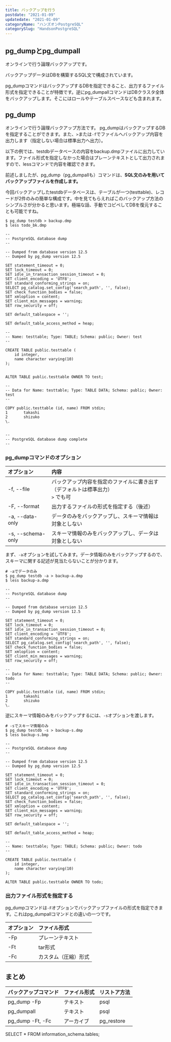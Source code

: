 ```yaml
---
title: バックアップを行う
postdate: "2021-01-09"
updatedate: "2021-01-09"
categoryName: "ハンズオンPostgreSQL"
categorySlug: "HandsonPostgreSQL"
---
```


## pg_dumpとpg_dumpall

オンラインで行う論理バックアップです。

バックアップデータはDBを構築するSQL文で構成されています。

pg_dumpコマンドはバックアップするDBを指定できること、出力するファイル形式を指定できることが特徴です。逆にpg_dumpallコマンドはDBクラスタ全体をバックアップします。そこにはロールやテーブルスペースなども含まれます。

## pg_dump

オンラインで行う論理バックアップ方法です。
pg_dumpはバックアップするDBを指定することができます。また、`>`または`-f`でファイルへバックアップ内容を出力します（指定しない場合は標準出力へ出力）。

以下の例では、testdbデータベースの内容をbackup.dmpファイルに出力しています。ファイル形式を指定しなかった場合はプレーンテキストとして出力されますので、lessコマンドで内容を確認できます。

前述しましたが、pg_dump（pg_dumpallも）コマンドは、**SQL文のみを用いてバックアップファイルを作成します。**

今回バックアップしたtestdbデータベースは、テーブルが一つ(testtable)、レコードが2件のみの簡単な構成です。中を見てもらえればこのバックアップ方法のシンプルさが分かると思います。極端な話、手動でコピペしてDBを復元することも可能ですね。

```shell
$ pg_dump testdb > backup.dmp
$ less todo_bk.dmp

--
-- PostgreSQL database dump
--

-- Dumped from database version 12.5
-- Dumped by pg_dump version 12.5

SET statement_timeout = 0;
SET lock_timeout = 0;
SET idle_in_transaction_session_timeout = 0;
SET client_encoding = 'UTF8';
SET standard_conforming_strings = on;
SELECT pg_catalog.set_config('search_path', '', false);
SET check_function_bodies = false;
SET xmloption = content;
SET client_min_messages = warning;
SET row_security = off;

SET default_tablespace = '';

SET default_table_access_method = heap;

--
-- Name: testtable; Type: TABLE; Schema: public; Owner: test
--

CREATE TABLE public.testtable (
    id integer,
    name character varying(10)
);


ALTER TABLE public.testtable OWNER TO test;

--
-- Data for Name: testtable; Type: TABLE DATA; Schema: public; Owner: test
--

COPY public.testtable (id, name) FROM stdin;
1       takashi
2       shizuko
\.


--
-- PostgreSQL database dump complete
--
```

### pg_dumpコマンドのオプション

|オプション|内容|
|:--|:--|
|-f, --file|バックアップ内容を指定のファイルに書き出す（デフォルトは標準出力）<br> `>` でも可|
|-F, --format|出力するファイルの形式を指定する（後述）|
|-a, --data-only|データのみをバックアップし、スキーマ情報は対象としない|
|-s, --schema-only|スキーマ情報のみをバックアップし、データは対象としない|

まず、`-a`オプションを試してみます。データ情報のみをバックアップするので、スキーマに関する記述が見当たらないことが分かります。

```
# -aでデータのみ
$ pg_dump testdb -a > backup-a.dmp
$ less backup-a.dmp

--
-- PostgreSQL database dump
--

-- Dumped from database version 12.5
-- Dumped by pg_dump version 12.5

SET statement_timeout = 0;
SET lock_timeout = 0;
SET idle_in_transaction_session_timeout = 0;
SET client_encoding = 'UTF8';
SET standard_conforming_strings = on;
SELECT pg_catalog.set_config('search_path', '', false);
SET check_function_bodies = false;
SET xmloption = content;
SET client_min_messages = warning;
SET row_security = off;

--
-- Data for Name: testtable; Type: TABLE DATA; Schema: public; Owner: todo
--

COPY public.testtable (id, name) FROM stdin;
1       takashi
2       shizuko
\.
```

逆にスキーマ情報のみをバックアップするには、`-s`オプションを渡します。

```
# -sでスキーマ情報のみ
$ pg_dump testdb -s > backup-s.dmp
$ less backup-s.bmp

--
-- PostgreSQL database dump
--

-- Dumped from database version 12.5
-- Dumped by pg_dump version 12.5

SET statement_timeout = 0;
SET lock_timeout = 0;
SET idle_in_transaction_session_timeout = 0;
SET client_encoding = 'UTF8';
SET standard_conforming_strings = on;
SELECT pg_catalog.set_config('search_path', '', false);
SET check_function_bodies = false;
SET xmloption = content;
SET client_min_messages = warning;
SET row_security = off;

SET default_tablespace = '';

SET default_table_access_method = heap;

--
-- Name: testtable; Type: TABLE; Schema: public; Owner: todo
--

CREATE TABLE public.testtable (
    id integer,
    name character varying(10)
);

ALTER TABLE public.testtable OWNER TO todo;
```

### 出力ファイル形式を指定する

pg_dumpコマンドは`-F`オプションでバックアップファイルの形式を指定できます。これはpg_dumpallコマンドとの違いの一つです。

|オプション|ファイル形式|
|:--|:--|
|-Fp|プレーンテキスト|
|-Ft|tar形式|
|-Fc|カスタム（圧縮）形式|


## まとめ

|バックアップコマンド|ファイル形式|リストア方法|
|:--|:--|:--|
|pg_dump -Fp|テキスト|psql|
|pg_dumpall|テキスト|psql|
|pg_dump -Ft, -Fc|アーカイブ|pg_restore|

SELECT * FROM information_schema.tables;